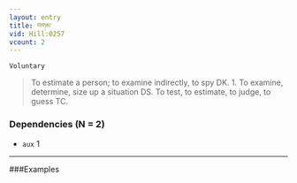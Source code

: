 ```yaml
---
layout: entry
title: བགམ་
vid: Hill:0257
vcount: 2
---
```

`Voluntary` 
> To estimate a person; to examine indirectly, to spy DK\.
 1\.
 To examine, determine, size up a situation DS\.
 To test, to estimate, to judge, to guess TC\.

### Dependencies (N = 2)
* `aux` 1

---

###Examples



